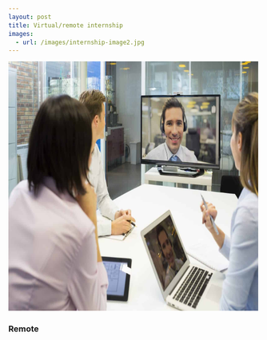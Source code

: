```yaml
---
layout: post
title: Virtual/remote internship
images:
  - url: /images/internship-image2.jpg
---
```


<img src="/images/internship-image2.jpg" width=500 height=500/>

### Remote 

